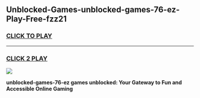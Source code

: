 
## Unblocked-Games-unblocked-games-76-ez-Play-Free-fzz21
<h3>
<a href="https://premium76.site?title=unblocked-games-76-ez&ref=10A">CLICK TO PLAY</a></h3>
<hr>

<h3>
<a href="https://premium76.site?title=unblocked-games-76-ez&ref=10A">CLICK 2 PLAY</a>
  
</h3>

<a href="https://premium76.site?title=unblocked-games-76-ez&ref=10A"><img src="https://clearcache.store/games.png"></a>


**unblocked-games-76-ez games unblocked: Your Gateway to Fun and Accessible Online Gaming**
